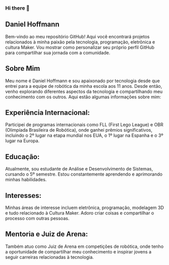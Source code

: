 ### Hi there 👋
## Daniel Hoffmann
Bem-vindo ao meu repositório GitHub! Aqui você encontrará projetos relacionados à minha paixão pela tecnologia, programação, eletrônica e cultura Maker. Vou mostrar como personalizar seu próprio perfil GitHub para compartilhar sua jornada com a comunidade.

## Sobre Mim
Meu nome é Daniel Hoffmann e sou apaixonado por tecnologia desde que entrei para a equipe de robótica da minha escola aos 11 anos. Desde então, venho explorando diferentes aspectos da tecnologia e compartilhando meu conhecimento com os outros. Aqui estão algumas informações sobre mim:

## Experiência Internacional: 
Participei de programas internacionais como FLL (First Lego League) e OBR (Olimpíada Brasileira de Robótica), onde ganhei prêmios significativos, incluindo o 2º lugar na etapa mundial nos EUA, o 1º lugar na Espanha e o 3º lugar na Europa.

## Educação: 
Atualmente, sou estudante de Análise e Desenvolvimento de Sistemas, cursando o 5º semestre. Estou constantemente aprendendo e aprimorando minhas habilidades.

## Interesses: 
Minhas áreas de interesse incluem eletrônica, programação, modelagem 3D e tudo relacionado à Cultura Maker. Adoro criar coisas e compartilhar o processo com outras pessoas.

## Mentoria e Juiz de Arena: 
Também atuo como Juiz de Arena em competições de robótica, onde tenho a oportunidade de compartilhar meu conhecimento e inspirar jovens a seguir carreiras relacionadas à tecnologia.
